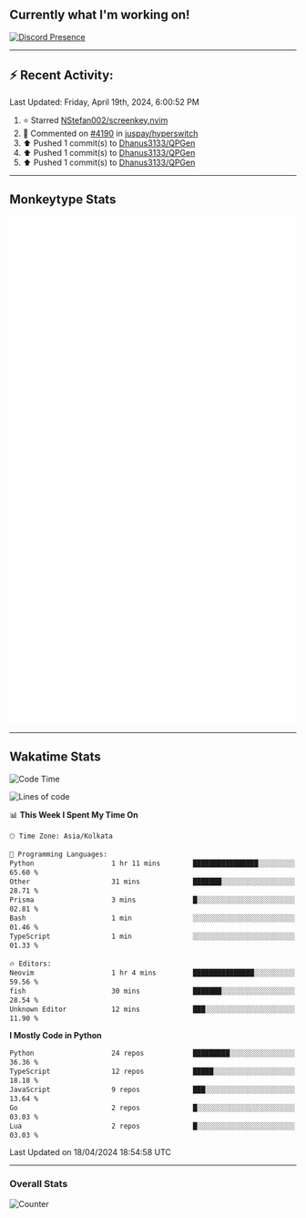 ## Currently what I'm working on!
[![Discord Presence](https://lanyard.cnrad.dev/api/534981034400284712)](https://discord.com/users/534981034400284712)

---

## :zap: Recent Activity:
<!--RECENT_ACTIVITY:last_update-->
Last Updated: Friday, April 19th, 2024, 6:00:52 PM
<!--RECENT_ACTIVITY:last_update_end-->
<!--RECENT_ACTIVITY:start-->
1. ⭐ Starred [NStefan002/screenkey.nvim](https://github.com/NStefan002/screenkey.nvim)<br>
2. 💬 Commented on [#4190](https://github.com/juspay/hyperswitch/pull/4190#issuecomment-2036205856) in [juspay/hyperswitch](https://github.com/juspay/hyperswitch)<br>
3. ⬆️ Pushed 1 commit(s) to [Dhanus3133/QPGen](https://github.com/Dhanus3133/QPGen)<br>
4. ⬆️ Pushed 1 commit(s) to [Dhanus3133/QPGen](https://github.com/Dhanus3133/QPGen)<br>
5. ⬆️ Pushed 1 commit(s) to [Dhanus3133/QPGen](https://github.com/Dhanus3133/QPGen)<br>
<!--RECENT_ACTIVITY:end-->

---

## Monkeytype Stats
<a href="https://monkeytype.com/profile/dhanus">
  <img src="https://raw.githubusercontent.com/Dhanus3133/Dhanus3133/monkeytype/monkeytype-lbpb.svg" alt="Monkeytype Profile" />
</a>

---

## Wakatime Stats
<!--START_SECTION:waka-->
![Code Time](http://img.shields.io/badge/Code%20Time-1%2C778%20hrs%2036%20mins-blue)

![Lines of code](https://img.shields.io/badge/From%20Hello%20World%20I%27ve%20Written-4.9%20million%20lines%20of%20code-blue)

📊 **This Week I Spent My Time On** 

```text
🕑︎ Time Zone: Asia/Kolkata

💬 Programming Languages: 
Python                   1 hr 11 mins        ████████████████░░░░░░░░░   65.60 % 
Other                    31 mins             ███████░░░░░░░░░░░░░░░░░░   28.71 % 
Prisma                   3 mins              █░░░░░░░░░░░░░░░░░░░░░░░░   02.81 % 
Bash                     1 min               ░░░░░░░░░░░░░░░░░░░░░░░░░   01.46 % 
TypeScript               1 min               ░░░░░░░░░░░░░░░░░░░░░░░░░   01.33 % 

🔥 Editors: 
Neovim                   1 hr 4 mins         ███████████████░░░░░░░░░░   59.56 % 
fish                     30 mins             ███████░░░░░░░░░░░░░░░░░░   28.54 % 
Unknown Editor           12 mins             ███░░░░░░░░░░░░░░░░░░░░░░   11.90 % 
```

**I Mostly Code in Python** 

```text
Python                   24 repos            █████████░░░░░░░░░░░░░░░░   36.36 % 
TypeScript               12 repos            █████░░░░░░░░░░░░░░░░░░░░   18.18 % 
JavaScript               9 repos             ███░░░░░░░░░░░░░░░░░░░░░░   13.64 % 
Go                       2 repos             █░░░░░░░░░░░░░░░░░░░░░░░░   03.03 % 
Lua                      2 repos             █░░░░░░░░░░░░░░░░░░░░░░░░   03.03 % 
```




 Last Updated on 18/04/2024 18:54:58 UTC
<!--END_SECTION:waka-->
---

### Overall Stats

<img src="https://moe-counter.glitch.me/get/@Dhanus3133?theme=asoul" alt="Counter" />
